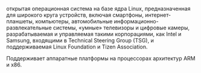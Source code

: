 
открытая операционная система на базе ядра Linux, предназначенная для широкого круга устройств, включая смартфоны, интернет-планшеты, компьютеры, автомобильные информационно-развлекательные системы, «умные» телевизоры и цифровые камеры, разрабатываемая и управляемая такими корпорациями, как Intel и Samsung, входящими в Technical Steering Group (TSG), и поддерживаемая Linux Foundation и Tizen Association. 

Поддерживает аппаратные платформы на процессорах архитектур ARM и x86.